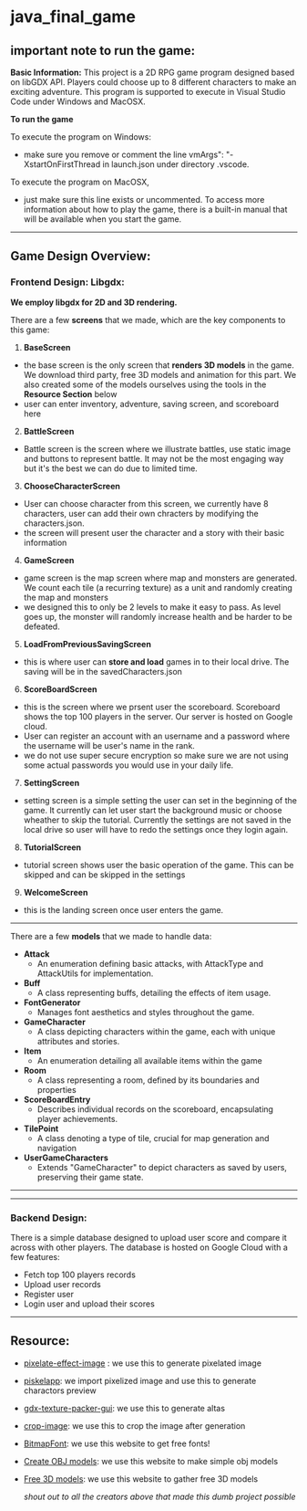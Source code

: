 # java_final_game

## important note to run the game:

**Basic Information:**
This project is a 2D RPG game program designed based on libGDX API. Players could choose up to 8 different characters to make an exciting adventure. This program is supported to execute in Visual Studio Code under Windows and MacOSX. 


**To run the game**

To execute the program on Windows:
-  make sure you remove or comment the line vmArgs": "-XstartOnFirstThread in launch.json under directory .vscode. 


To execute the program on MacOSX, 
- just make sure this line exists or uncommented. To access more information about how to play the game, there is a built-in manual that will be available when you start the game. 

 
----------

## Game Design Overview: 

### Frontend Design: Libgdx: 

**We employ libgdx for 2D and 3D rendering.** 

There are a few **screens** that we made, which are the key components to this game:

1. **BaseScreen**
- the base screen is the only screen that **renders 3D models** in the game. We download third party, free 3D models and animation for this part. We also created some of the models ourselves using the tools in the **Resource Section** below 
- user can enter inventory, adventure, saving screen, and scoreboard here

2. **BattleScreen**
- Battle screen is the screen where we illustrate battles, use static image and buttons to represent battle. It may not be the most engaging way but it's the best we can do due to limited time.

3. **ChooseCharacterScreen**
- User can choose character from this screen, we currently have 8 characters, user can add their own chracters by modifying the characters.json. 
- the screen will present user the character and a story with their basic information 

4. **GameScreen**
- game screen is the map screen where map and monsters are generated. We count each tile (a recurring texture) as a unit and randomly creating the map and monsters
- we designed this to only be 2 levels to make it easy to pass. As level goes up, the monster will randomly increase health and be harder to be defeated. 

5. **LoadFromPreviousSavingScreen**
- this is where user can **store and load** games in to their local drive. The saving will be in the savedCharacters.json

6. **ScoreBoardScreen**
- this is the screen where we prsent user the scoreboard. Scoreboard shows the top 100 players in the server. Our server is hosted on Google cloud. 
- User can register an account with an username and a password where the username will be user's name in the rank. 
- we do not use super secure encryption so make sure we are not using some actual passwords you would use in your daily life. 

7. **SettingScreen**
- setting screen is a simple setting the user can set in the beginning of the game. It currently can let user start the background music or choose wheather to skip the tutorial. Currently the settings are not saved in the local drive so user will have to redo the settings once they login again. 

8. **TutorialScreen**
- tutorial screen shows user the basic operation of the game. This can be skipped and can be skipped in the settings

9. **WelcomeScreen**
- this is the landing screen once user enters the game. 

----------

There are a few **models** that we made to handle data:
- **Attack**
  - An enumeration defining basic attacks, with AttackType and AttackUtils for implementation.
- **Buff**
    - A class representing buffs, detailing the effects of item usage.
- **FontGenerator**
    - Manages font aesthetics and styles throughout the game.
- **GameCharacter**
    - A class depicting characters within the game, each with unique attributes and stories. 
- **Item**
    - An enumeration detailing all available items within the game
- **Room**
    - A class representing a room, defined by its boundaries and properties
- **ScoreBoardEntry**
    - Describes individual records on the scoreboard, encapsulating player achievements.
- **TilePoint**
    - A class denoting a type of tile, crucial for map generation and navigation
- **UserGameCharacters**
    - Extends "GameCharacter" to depict characters as saved by users, preserving their game state. 

----------
----------

### Backend Design:

There is a simple database designed to upload user score and compare it across with other players. 
The database is hosted on Google Cloud with a few features:
- Fetch top 100 players records
- Upload user records
- Register user
- Login user and upload their scores

----------

## Resource:
- [pixelate-effect-image](https://pinetools.com/pixelate-effect-image) : we use this to generate pixelated image
- [piskelapp](https://www.piskelapp.com/p/create/sprite): we import pixelized image and use this to generate charactors preview
- [gdx-texture-packer-gui](https://github.com/crashinvaders/gdx-texture-packer-gui): we use this to generate altas
- [crop-image](https://imageresizer.com/crop-image/editor): we use this to crop the image after generation
- [BitmapFont](https://www.dafont.com/bitmap.php): we use this website to get free fonts!
- [Create OBJ models](https://www.figuro.io/Designer): we use this website to make simple obj models
- [Free 3D models](https://www.turbosquid.com/Search/3D-Models/free/obj): we use this website to gather free 3D models

  *shout out to all the creators above that made this dumb project possible*
